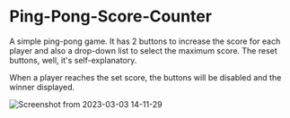 # Ping-Pong-Score-Counter

A simple ping-pong game. It has 2 buttons to increase the score for each player and also a drop-down list to select the maximum score. The reset buttons, well, it's self-explanatory.

When a player reaches the set score, the buttons will be disabled and the winner displayed.

![Screenshot from 2023-03-03 14-11-29](https://user-images.githubusercontent.com/42500339/222717072-330582a4-e59a-4675-8c3c-0ed37ccbb71d.png)
